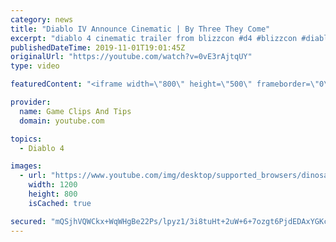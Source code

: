 ```yaml
---
category: news
title: "Diablo IV Announce Cinematic | By Three They Come"
excerpt: "diablo 4 cinematic trailer from blizzcon #d4 #blizzcon #diablo."
publishedDateTime: 2019-11-01T19:01:45Z
originalUrl: "https://youtube.com/watch?v=0vE3rAjtqUY"
type: video

featuredContent: "<iframe width=\"800\" height=\"500\" frameborder=\"0\" src=\"https://www.youtube.com/embed/0vE3rAjtqUY\" allow=\"accelerometer; autoplay; encrypted-media; gyroscope; picture-in-picture\" allowfullscreen></iframe>"

provider:
  name: Game Clips And Tips
  domain: youtube.com

topics:
  - Diablo 4

images:
  - url: "https://www.youtube.com/img/desktop/supported_browsers/dinosaur.png"
    width: 1200
    height: 800
    isCached: true

secured: "mQSjhVQWCkx+WqWHgBe22Ps/lpyz1/3i8tuHt+2uW+6+7ozgt6PjdEDAxYGKcLMZszws7podl/l7Xzad91CmOXruwKnxiEtGvdy0jyV1xc4enEGaZRrf4tn8wCZClQXivxOpEQo4y5FiR+uJ20VaclLEVw0WI+QUlmHZ0ASD5iXNVKJQJ+oUJ3eXcTVzmdIFzzGqh7JxlqFmA6AGIPaF8+k5YAXKkBYmWKl+EYxgTOh4BSwamOikgcRYpWlF0RwnbOSlTQtROMTsdwrNNfZhDnM5MsqozrE6L1f5Oih8BZqv/Q+gP/JZrCK+XEZYgP/8mKwXo9Bvr3PR3it8OeQ/kNniRMR5JbBIp81907uzLu+PoxQz7mDJYVtl+ITpfsHQ/+Np4vjG7nQOPNWlrzKm6g==;1kUHqjdTHgPcIRFy7gGDSw=="
---
```



